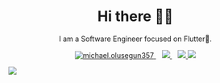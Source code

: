 <h1 align='center'>Hi there 👋🏾</h1>

<p align='center'>I am a Software Engineer focused on Flutter💙. </p>

<p align='center'>
  <a href="https://www.instagram.com/ankur_8699_/" target="blank">
  <img src="https://img.shields.io/badge/Instagram%20-%23E4405F.svg?&style=for-the-badge&logo=Instagram&logoColor=white" alt="michael.olusegun357"/>
  </a>&nbsp;&nbsp;
<a href="mailto:8699ankurinsan@gmail.com">
  <img src="https://img.shields.io/badge/email me-%23D14836.svg?&style=for-the-badge&logo=gmail&logoColor=white" />
</a>&nbsp;&nbsp;
  <a href="https://www.linkedin.com/in/ankur-arora-/">
  <img  src="https://www.canva.com/design/DAEV5UjENW8/share/preview?token=CdGB9DqpMSX0upUr4BpXGw&role=EDITOR&utm_content=DAEV5UjENW8&utm_campaign=designshare&utm_medium=link&utm_source=sharebutton" />
</a>
<img src="https://gpvc.arturio.dev/mikkyboy2005" />
</p>




<img src="https://github-readme-stats.vercel.app/api?username=ankur8699&&show_icons=true&title_color=ffffff&icon_color=bb2acf&text_color=daf7dc&bg_color=191919">
